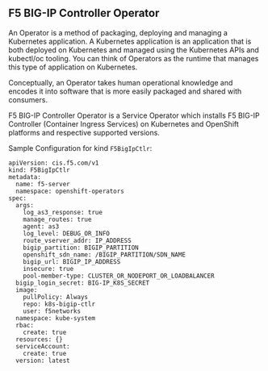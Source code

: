 ## F5 BIG-IP Controller Operator

An Operator is a method of packaging, deploying and managing a Kubernetes application. A Kubernetes application is an application that is both deployed on Kubernetes and managed using the Kubernetes APIs and kubectl/oc tooling. You can think of Operators as the runtime that manages this type of application on Kubernetes. 

Conceptually, an Operator takes human operational knowledge and encodes it into software that is more easily packaged and shared with consumers. 

F5 BIG-IP Controller Operator is a Service Operator which installs F5 BIG-IP Controller (Container Ingress Services) on Kubernetes and OpenShift platforms and respective supported versions.
 

Sample Configuration for kind `F5BigIpCtlr`:

```
apiVersion: cis.f5.com/v1
kind: F5BigIpCtlr
metadata:
  name: f5-server
  namespace: openshift-operators
spec:
  args:
    log_as3_response: true
    manage_routes: true
    agent: as3
    log_level: DEBUG_OR_INFO
    route_vserver_addr: IP_ADDRESS
    bigip_partition: BIGIP_PARTITION
    openshift_sdn_name: /BIGIP_PARTITION/SDN_NAME
    bigip_url: BIGIP_IP_ADDRESS
    insecure: true
    pool-member-type: CLUSTER_OR_NODEPORT_OR_LOADBALANCER
  bigip_login_secret: BIG-IP_K8S_SECRET
  image:
    pullPolicy: Always
    repo: k8s-bigip-ctlr
    user: f5networks
  namespace: kube-system
  rbac:
    create: true
  resources: {}
  serviceAccount:
    create: true
  version: latest

```
